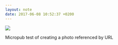 ```yaml
---
layout: note
date: 2017-06-08 10:52:37 +0200
---
```

![](https://lildude.github.io/media/sunset.jpg)
  
Micropub test of creating a photo referenced by URL
